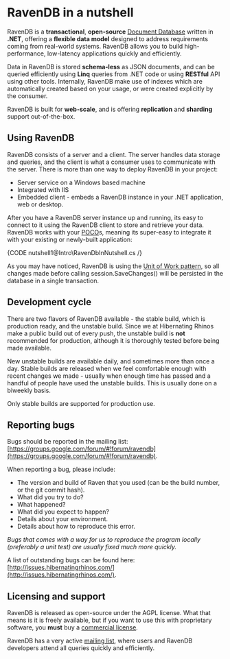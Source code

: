 ﻿# RavenDB in a nutshell

RavenDB is a **transactional**, **open-source** [Document Database](what-is-a-document-database) written in **.NET**, offering a **flexible data model** designed to address requirements coming from real-world systems. RavenDB allows you to build high-performance, low-latency applications quickly and efficiently.

Data in RavenDB is stored **schema-less** as JSON documents, and can be queried efficiently using **Linq** queries from .NET code or using **RESTful** API using other tools. Internally, RavenDB make use of indexes which are automatically created based on your usage, or were created explicitly by the consumer.

RavenDB is built for **web-scale**, and is offering **replication** and **sharding** support out-of-the-box.

## Using RavenDB

RavenDB consists of a server and a client. The server handles data storage and queries, and the client is what a consumer uses to communicate with the server. There is more than one way to deploy RavenDB in your project:

* Server service on a Windows based machine
* Integrated with IIS
* Embedded client - embeds a RavenDB instance in your .NET application, web or desktop.

After you have a RavenDB server instance up and running, its easy to connect to it using the RavenDB client to store and retrieve your data. RavenDB works with your [POCO](http://en.wikipedia.org/wiki/Plain_Old_CLR_Object)s, meaning its super-easy to integrate it with your existing or newly-built application:

{CODE nutshell1@Intro\RavenDbInNutshell.cs /}

As you may have noticed, RavenDB is using the [Unit of Work pattern](http://martinfowler.com/eaaCatalog/unitOfWork.html), so all changes made before calling session.SaveChanges() will be persisted in the database in a single transaction.

## Development cycle

There are two flavors of RavenDB available - the stable build, which is production ready, and the unstable build. Since we at Hibernating Rhinos make a public build out of every push, the unstable build is **not** recommended for production, although it is thoroughly tested before being made available.

New unstable builds are available daily, and sometimes more than once a day. Stable builds are released when we feel comfortable enough with recent changes we made - usually when enough time has passed and a handful of people have used the unstable builds. This is usually done on a biweekly basis.

Only stable builds are supported for production use. 

## Reporting bugs

Bugs should be reported in the mailing list: [https://groups.google.com/forum/#!forum/ravendb](https://groups.google.com/forum/#!forum/ravendb).

When reporting a bug, please include:

* The version and build of Raven that you used (can be the build number, or the git commit hash).
* What did you try to do?
* What happened?
* What did you expect to happen?
* Details about your environment.
* Details about how to reproduce this error.

*Bugs that comes with a way for us to reproduce the program locally (preferably a unit test) are usually fixed much more quickly.*

A list of outstanding bugs can be found here: [http://issues.hibernatingrhinos.com/](http://issues.hibernatingrhinos.com/).

## Licensing and support

RavenDB is released as open-source under the AGPL license. What that means is it is freely available, but if you want to use this with proprietary software, you **must** buy a [commercial license](https://ravendb.net/licensing).

RavenDB has a very active [mailing list](https://groups.google.com/forum/#!forum/ravendb), where users and RavenDB developers attend all queries quickly and efficiently.
